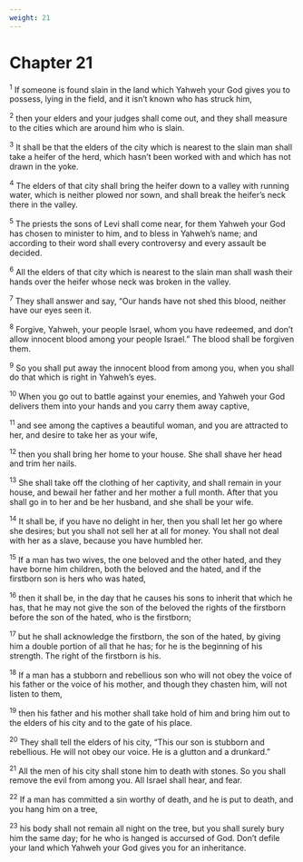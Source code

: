 ```yaml
---
weight: 21
---
```


# Chapter 21

<sup>1</sup> If someone is found slain in the land which Yahweh your God gives you to possess, lying in the field, and it isn’t known who has struck him, 

<sup>2</sup> then your elders and your judges shall come out, and they shall measure to the cities which are around him who is slain. 

<sup>3</sup> It shall be that the elders of the city which is nearest to the slain man shall take a heifer of the herd, which hasn’t been worked with and which has not drawn in the yoke. 

<sup>4</sup> The elders of that city shall bring the heifer down to a valley with running water, which is neither plowed nor sown, and shall break the heifer’s neck there in the valley. 

<sup>5</sup> The priests the sons of Levi shall come near, for them Yahweh your God has chosen to minister to him, and to bless in Yahweh’s name; and according to their word shall every controversy and every assault be decided. 

<sup>6</sup> All the elders of that city which is nearest to the slain man shall wash their hands over the heifer whose neck was broken in the valley. 

<sup>7</sup> They shall answer and say, “Our hands have not shed this blood, neither have our eyes seen it. 

<sup>8</sup> Forgive, Yahweh, your people Israel, whom you have redeemed, and don’t allow innocent blood among your people Israel.” The blood shall be forgiven them. 

<sup>9</sup> So you shall put away the innocent blood from among you, when you shall do that which is right in Yahweh’s eyes. 

<sup>10</sup> When you go out to battle against your enemies, and Yahweh your God delivers them into your hands and you carry them away captive, 

<sup>11</sup> and see among the captives a beautiful woman, and you are attracted to her, and desire to take her as your wife, 

<sup>12</sup> then you shall bring her home to your house. She shall shave her head and trim her nails. 

<sup>13</sup> She shall take off the clothing of her captivity, and shall remain in your house, and bewail her father and her mother a full month. After that you shall go in to her and be her husband, and she shall be your wife. 

<sup>14</sup> It shall be, if you have no delight in her, then you shall let her go where she desires; but you shall not sell her at all for money. You shall not deal with her as a slave, because you have humbled her. 

<sup>15</sup> If a man has two wives, the one beloved and the other hated, and they have borne him children, both the beloved and the hated, and if the firstborn son is hers who was hated, 

<sup>16</sup> then it shall be, in the day that he causes his sons to inherit that which he has, that he may not give the son of the beloved the rights of the firstborn before the son of the hated, who is the firstborn; 

<sup>17</sup> but he shall acknowledge the firstborn, the son of the hated, by giving him a double portion of all that he has; for he is the beginning of his strength. The right of the firstborn is his. 

<sup>18</sup> If a man has a stubborn and rebellious son who will not obey the voice of his father or the voice of his mother, and though they chasten him, will not listen to them, 

<sup>19</sup> then his father and his mother shall take hold of him and bring him out to the elders of his city and to the gate of his place. 

<sup>20</sup> They shall tell the elders of his city, “This our son is stubborn and rebellious. He will not obey our voice. He is a glutton and a drunkard.” 

<sup>21</sup> All the men of his city shall stone him to death with stones. So you shall remove the evil from among you. All Israel shall hear, and fear. 

<sup>22</sup> If a man has committed a sin worthy of death, and he is put to death, and you hang him on a tree, 

<sup>23</sup> his body shall not remain all night on the tree, but you shall surely bury him the same day; for he who is hanged is accursed of God. Don’t defile your land which Yahweh your God gives you for an inheritance. 


